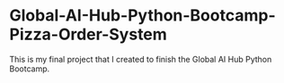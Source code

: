 # Global-AI-Hub-Python-Bootcamp-Pizza-Order-System
This is my final project that I created to finish the Global AI Hub Python Bootcamp.
